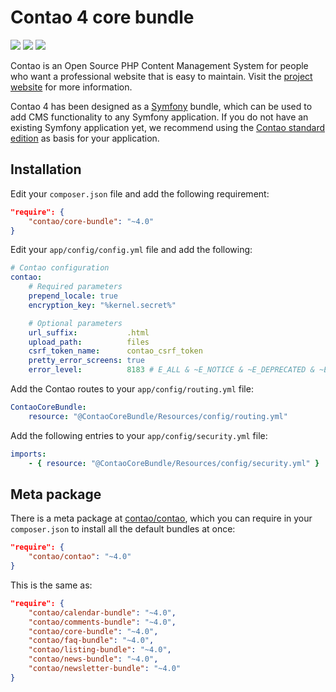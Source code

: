 Contao 4 core bundle
====================

[![](https://img.shields.io/travis/contao/core-bundle.svg?style=flat-square)](https://travis-ci.org/contao/core-bundle/)
[![](https://img.shields.io/scrutinizer/g/contao/core-bundle.svg?style=flat-square)](https://scrutinizer-ci.com/g/contao/core-bundle/)
[![](https://img.shields.io/coveralls/contao/core-bundle.svg?style=flat-square)](https://scrutinizer-ci.com/g/contao/core-bundle/)

Contao is an Open Source PHP Content Management System for people who want a
professional website that is easy to maintain. Visit the [project website][1]
for more information.

Contao 4 has been designed as a [Symfony][2] bundle, which can be used to add
CMS functionality to any Symfony application. If you do not have an existing
Symfony application yet, we recommend using the [Contao standard edition][3] as
basis for your application.


Installation
------------

Edit your `composer.json` file and add the following requirement:

```json
"require": {
    "contao/core-bundle": "~4.0"
}
```

Edit your `app/config/config.yml` file and add the following:

```yml
# Contao configuration
contao:
    # Required parameters
    prepend_locale: true
    encryption_key: "%kernel.secret%"

    # Optional parameters
    url_suffix:           .html
    upload_path:          files
    csrf_token_name:      contao_csrf_token
    pretty_error_screens: true
    error_level:          8183 # E_ALL & ~E_NOTICE & ~E_DEPRECATED & ~E_USER_DEPRECATED
```

Add the Contao routes to your `app/config/routing.yml` file:

```yml
ContaoCoreBundle:
    resource: "@ContaoCoreBundle/Resources/config/routing.yml"
```

Add the following entries to your `app/config/security.yml` file:

```yml
imports:
    - { resource: "@ContaoCoreBundle/Resources/config/security.yml" }
```


Meta package
------------

There is a meta package at [contao/contao][4], which you can require in your
`composer.json` to install all the default bundles at once:

```json
"require": {
    "contao/contao": "~4.0"
}
```

This is the same as:

```json
"require": {
    "contao/calendar-bundle": "~4.0",
    "contao/comments-bundle": "~4.0",
    "contao/core-bundle": "~4.0",
    "contao/faq-bundle": "~4.0",
    "contao/listing-bundle": "~4.0",
    "contao/news-bundle": "~4.0",
    "contao/newsletter-bundle": "~4.0"
}
```


[1]: https://contao.org
[2]: http://symfony.com/
[3]: https://github.com/contao/standard-edition
[4]: https://github.com/contao/contao

